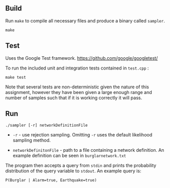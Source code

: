 ## Build
Run `make` to compile all necessary files and produce a binary called `sampler`.

```
make
```

## Test
Uses the Google Test framework. https://github.com/google/googletest/

To run the included unit and integration tests contained in `test.cpp` :

```
make test
```

Note that several tests are non-deterministic given the nature of this assignment, however they have been given a large enough range and number of samples such that if it is working correctly it will pass.

## Run

```
./sampler [-r] networkDefinitionFile
```

- `-r` - use rejection sampling. Omitting `-r` uses the default likelihood sampling method.

- `networkDefinitonFile` - path to a file containing a network definition. An example definition can be seen in `burglarnetwork.txt`

The program then accepts a query from `stdin` and prints the probability distribution of the query variable to `stdout`. An example query is:

```
P(Burglar | Alarm=true, Earthquake=true)
```
